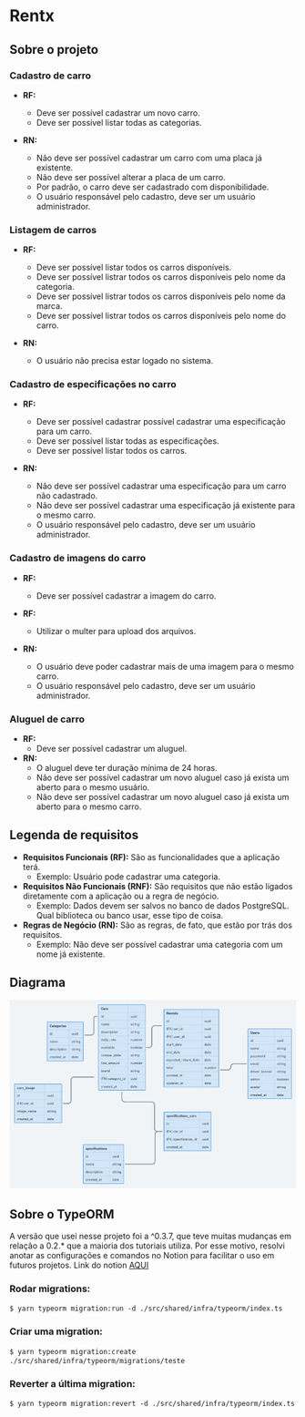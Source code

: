 # Rentx
## Sobre o projeto
### Cadastro de carro
- **RF:**
  - Deve ser possível cadastrar um novo carro.
  - Deve ser possível listar todas as categorias.

- **RN:** 
  - Não deve ser possível cadastrar um carro com uma placa já existente.
  - Não deve ser possível alterar a placa de um carro.
  - Por padrão, o carro deve ser cadastrado com disponibilidade.
  - O usuário responsável pelo cadastro, deve ser um usuário administrador.

### Listagem de carros
- **RF:**
  - Deve ser possível listar todos os carros disponíveis.
  - Deve ser possível listrar todos os carros disponíveis pelo nome da categoria.
  - Deve ser possível listrar todos os carros disponíveis pelo nome da marca.
  - Deve ser possível listrar todos os carros disponíveis pelo nome do carro.

- **RN:**
  - O usuário não precisa estar logado no sistema.

### Cadastro de especificações no carro
- **RF:**
  - Deve ser possível cadastrar possível cadastrar uma especificação para um carro.
  - Deve ser possível listar todas as especificações.
  - Deve ser possível listar todos os carros.

- **RN:**
  - Não deve ser possível cadastrar uma especificação para um carro não cadastrado.
  - Não deve ser possível cadastrar uma especificação já existente para o mesmo carro.
  - O usuário responsável pelo cadastro, deve ser um usuário administrador.

### Cadastro de imagens do carro
- **RF:**
  - Deve ser possível cadastrar a imagem do carro.

- **RF:**
  - Utilizar o multer para upload dos arquivos.

- **RN:**
  - O usuário deve poder cadastrar mais de uma imagem para o mesmo carro.
  - O usuário responsável pelo cadastro, deve ser um usuário administrador.

### Aluguel de carro
- **RF:**
  - Deve ser possível cadastrar um aluguel.
- **RN:**
  - O aluguel deve ter duração mínima de 24 horas.
  - Não deve ser possível cadastrar um novo aluguel caso já exista um aberto para o mesmo usuário.
  - Não deve ser possível cadastrar um novo aluguel caso já exista um aberto para o mesmo carro.

## Legenda de requisitos
- **Requisitos Funcionais (RF):** São as funcionalidades que a aplicação terá.
  - Exemplo: Usuário pode cadastrar uma categoria.
- **Requisitos Não Funcionais (RNF):** São requisitos que não estão ligados diretamente com a aplicação ou a regra de negócio.
  - Exemplo: Dados devem ser salvos no banco de dados PostgreSQL. Qual biblioteca ou banco usar, esse tipo de coisa.
- **Regras de Negócio (RN):** São as regras, de fato, que estão por trás dos requisitos.
  - Exemplo: Não deve ser possível cadastrar uma categoria com um nome já existente.
  
## Diagrama
![diagram](diagram.png)

## Sobre o TypeORM
A versão que usei nesse projeto foi a ^0.3.7, que teve muitas mudanças em relação a 0.2.* que a maioria dos tutoriais utiliza. Por esse motivo, resolvi anotar as configurações e comandos no Notion para facilitar o uso em futuros projetos. Link do notion [AQUI](https://ruby-crow-8bf.notion.site/0-3-977b2ae35c464e4e91faf43c8d9b5bdb)

### Rodar migrations:
    $ yarn typeorm migration:run -d ./src/shared/infra/typeorm/index.ts

### Criar uma migration:
    $ yarn typeorm migration:create ./src/shared/infra/typeorm/migrations/teste

### Reverter a última migration:
    $ yarn typeorm migration:revert -d ./src/shared/infra/typeorm/index.ts